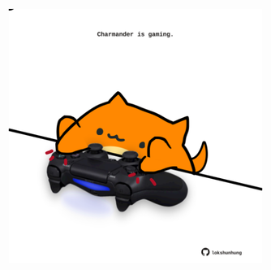 <!-- built at 08/09/2024, 02:22:52 UTC -->
<p align="center">
  <img width="500" height="500" src="./ReadmeImage.svg">
</p>
